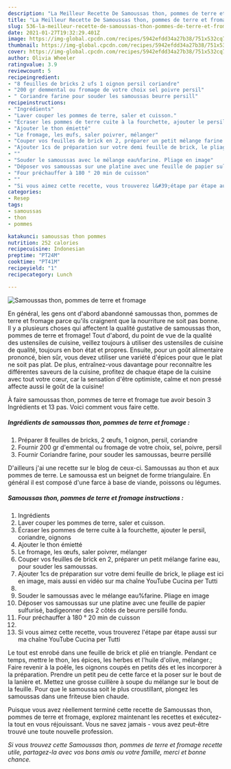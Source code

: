 ```yaml
---
description: "La Meilleur Recette De Samoussas thon, pommes de terre et fromage"
title: "La Meilleur Recette De Samoussas thon, pommes de terre et fromage"
slug: 536-la-meilleur-recette-de-samoussas-thon-pommes-de-terre-et-fromage
date: 2021-01-27T19:32:29.401Z
image: https://img-global.cpcdn.com/recipes/5942efdd34a27b38/751x532cq70/samoussas-thon-pommes-de-terre-et-fromage-photo-principale-de-la-recette.jpg
thumbnail: https://img-global.cpcdn.com/recipes/5942efdd34a27b38/751x532cq70/samoussas-thon-pommes-de-terre-et-fromage-photo-principale-de-la-recette.jpg
cover: https://img-global.cpcdn.com/recipes/5942efdd34a27b38/751x532cq70/samoussas-thon-pommes-de-terre-et-fromage-photo-principale-de-la-recette.jpg
author: Olivia Wheeler
ratingvalue: 3.9
reviewcount: 5
recipeingredient:
- "8 feuilles de bricks 2 ufs 1 oignon persil coriandre"
- "200 gr demmental ou fromage de votre choix sel poivre persil"
- " Coriandre farine pour souder les samoussas beurre persill"
recipeinstructions:
- "Ingrédients"
- "Laver couper les pommes de terre, saler et cuisson."
- "Écraser les pommes de terre cuite à la fourchette, ajouter le persil, coriandre, oignons"
- "Ajouter le thon émietté"
- "Le fromage, les œufs, saler poivrer, mélanger"
- "Couper vos feuilles de brick en 2, préparer un petit mélange farine eau, pour souder les samoussas."
- "Ajouter 1cs de préparation sur votre demi feuille de brick, le pliage est ici en image, mais aussi en vidéo sur ma chaîne YouTube Cucina per Tutti"
- ""
- "Souder le samoussas avec le mélange eau%farine. Pliage en image"
- "Déposer vos samoussas sur une platine avec une feuille de papier sulfurisé, badigeonner des 2 côtés de beurre persillé fondu."
- "Four préchauffer à 180 ° 20 min de cuisson"
- ""
- "Si vous aimez cette recette, vous trouverez l&#39;étape par étape aussi sur ma chaîne YouTube Cucina per Tutti"
categories:
- Resep
tags:
- samoussas
- thon
- pommes

katakunci: samoussas thon pommes 
nutrition: 252 calories
recipecuisine: Indonesian
preptime: "PT24M"
cooktime: "PT41M"
recipeyield: "1"
recipecategory: Lunch

---
```



![Samoussas thon, pommes de terre et fromage](https://img-global.cpcdn.com/recipes/5942efdd34a27b38/751x532cq70/samoussas-thon-pommes-de-terre-et-fromage-photo-principale-de-la-recette.jpg)

En général, les gens ont d'abord abandonné samoussas thon, pommes de terre et fromage parce qu'ils craignent que la nourriture ne soit pas bonne. Il y a plusieurs choses qui affectent la qualité gustative de samoussas thon, pommes de terre et fromage! Tout d'abord, du point de vue de la qualité des ustensiles de cuisine, veillez toujours à utiliser des ustensiles de cuisine de qualité, toujours en bon état et propres. Ensuite, pour un goût alimentaire prononcé, bien sûr, vous devez utiliser une variété d'épices pour que le plat ne soit pas plat. De plus, entraînez-vous davantage pour reconnaître les différentes saveurs de la cuisine, profitez de chaque étape de la cuisine avec tout votre cœur, car la sensation d'être optimiste, calme et non pressé affecte aussi le goût de la cuisine!

<!--inarticleads1-->

À faire samoussas thon, pommes de terre et fromage tue avoir besoin 3 Ingrédients et 13 pas. Voici comment vous faire cette.

##### Ingrédients de samoussas thon, pommes de terre et fromage :

1. Préparer 8 feuilles de bricks, 2 œufs, 1 oignon, persil, coriandre
1. Fournir 200 gr d&#39;emmental ou fromage de votre choix, sel, poivre, persil
1. Fournir  Coriandre farine, pour souder les samoussas, beurre persillé


D&#39;ailleurs j&#39;ai une recette sur le blog de ceux-ci. Samoussas au thon et aux pommes de terre. Le samoussa est un beignet de forme triangulaire. En général il est composé d&#39;une farce à base de viande, poissons ou légumes. 

<!--inarticleads2-->

##### Samoussas thon, pommes de terre et fromage instructions :

1. Ingrédients
1. Laver couper les pommes de terre, saler et cuisson.
1. Écraser les pommes de terre cuite à la fourchette, ajouter le persil, coriandre, oignons
1. Ajouter le thon émietté
1. Le fromage, les œufs, saler poivrer, mélanger
1. Couper vos feuilles de brick en 2, préparer un petit mélange farine eau, pour souder les samoussas.
1. Ajouter 1cs de préparation sur votre demi feuille de brick, le pliage est ici en image, mais aussi en vidéo sur ma chaîne YouTube Cucina per Tutti
1. 
1. Souder le samoussas avec le mélange eau%farine. Pliage en image
1. Déposer vos samoussas sur une platine avec une feuille de papier sulfurisé, badigeonner des 2 côtés de beurre persillé fondu.
1. Four préchauffer à 180 ° 20 min de cuisson
1. 
1. Si vous aimez cette recette, vous trouverez l&#39;étape par étape aussi sur ma chaîne YouTube Cucina per Tutti


Le tout est enrobé dans une feuille de brick et plié en triangle. Pendant ce temps, mettre le thon, les épices, les herbes et l&#39;huile d&#39;olive, mélanger.; Faire revenir à la poêle, les oignons coupés en petits dés et les incorporer à la préparation. Prendre un petit peu de cette farce et la poser sur le bout de la lanière et. Mettez une grosse cuillère à soupe du mélange sur le bout de la feuille. Pour que le samoussa soit le plus croustillant, plongez les samoussas dans une friteuse bien chaude. 

<!--inarticleads1-->

<p>
Puisque vous avez réellement terminé cette recette de Samoussas thon, pommes de terre et fromage, explorez maintenant les recettes et exécutez-la tout en vous réjouissant. Vous ne savez jamais - vous avez peut-être trouvé une toute nouvelle profession.
</p>

<p>
<i>Si vous trouvez cette Samoussas thon, pommes de terre et fromage recette utile, partagez-la avec vos bons amis ou votre famille, merci et bonne chance.</i>
</p>
